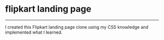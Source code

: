 # flipkart landing page
---
I created this Flipkart landing page clone using my CSS knowledge and implemented what I learned. 

 
